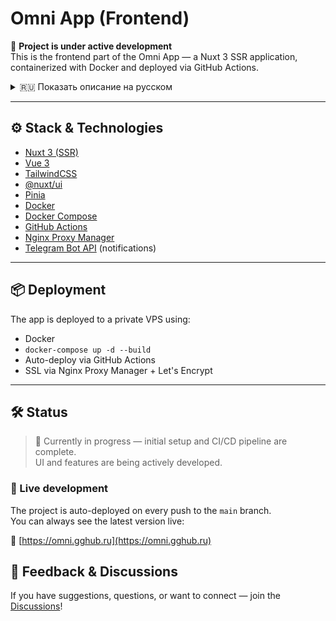 # Omni App (Frontend)

🚧 **Project is under active development**  
This is the frontend part of the Omni App — a Nuxt 3 SSR application, containerized with Docker and deployed via GitHub Actions.

<details>
  <summary>🇷🇺 Показать описание на русском</summary>

🚧 **Проект находится в активной разработке**  
Это фронтенд-часть Omni App — SSR-приложение на Nuxt 3, контейнеризировано через Docker и развёртывается с помощью GitHub Actions.

---

## ⚙️ Стек и технологии

- [Nuxt 3 (SSR)](https://nuxt.com)
- [Vue 3](https://vuejs.org)
- [TailwindCSS](https://tailwindcss.com)
- [@nuxt/ui](https://ui.nuxt.com/)
- [Pinia](https://pinia.vuejs.org/)
- [Docker](https://www.docker.com/)
- [Docker Compose](https://docs.docker.com/compose/)
- [GitHub Actions](https://github.com/features/actions)
- [Telegram Bot API](https://core.telegram.org/bots/api) (уведомления)

---

## 📦 Деплой

Приложение развёртывается на приватный VPS с использованием:

- Docker
- `docker-compose up -d --build`
- Автоматический деплой через GitHub Actions
- SSL через Nginx Proxy Manager + Let's Encrypt

---

## 🛠 Статус

> 🔄 Сейчас в процессе — базовая настройка и CI/CD уже готовы.  
> Интерфейс и функциональность активно разрабатываются.

### 🚀 Живая разработка

Проект автоматически деплоится при каждом пуше в ветку `main`.  
Актуальная версия всегда доступна по ссылке:

🔗 [https://omni.gghub.ru](https://omni.gghub.ru)

## 💬 Отзывы и обсуждения

Если у вас есть предложения, вопросы или вы хотите пообщаться — присоединяйтесь [Discussions](https://github.com/your-username/your-repo/discussions)!

</details>

---

## ⚙️ Stack & Technologies

- [Nuxt 3 (SSR)](https://nuxt.com)
- [Vue 3](https://vuejs.org)
- [TailwindCSS](https://tailwindcss.com)
- [@nuxt/ui](https://ui.nuxt.com/)
- [Pinia](https://pinia.vuejs.org/)
- [Docker](https://www.docker.com/)
- [Docker Compose](https://docs.docker.com/compose/)
- [GitHub Actions](https://github.com/features/actions)
- [Nginx Proxy Manager](https://nginxproxymanager.com/)
- [Telegram Bot API](https://core.telegram.org/bots/api) (notifications)

---

## 📦 Deployment

The app is deployed to a private VPS using:

- Docker
- `docker-compose up -d --build`
- Auto-deploy via GitHub Actions
- SSL via Nginx Proxy Manager + Let's Encrypt

---

## 🛠 Status

> 🔄 Currently in progress — initial setup and CI/CD pipeline are complete.  
> UI and features are being actively developed.

### 🚀 Live development

The project is auto-deployed on every push to the `main` branch.  
You can always see the latest version live:

🔗 [https://omni.gghub.ru](https://omni.gghub.ru)

## 💬 Feedback & Discussions

If you have suggestions, questions, or want to connect — join the [Discussions](https://github.com/your-username/your-repo/discussions)!
